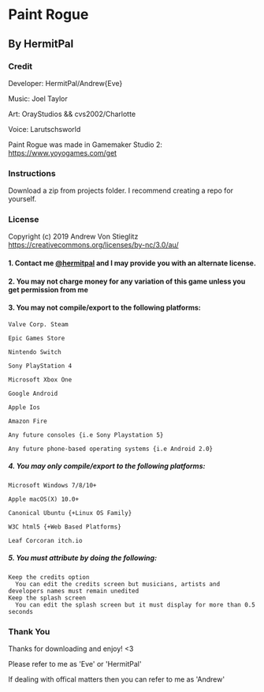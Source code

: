 # Paint Rogue
## By HermitPal

### Credit
Developer: HermitPal/Andrew{Eve}

Music: Joel Taylor

Art: OrayStudios && cvs2002/Charlotte

Voice: Larutschsworld 

Paint Rogue was made in Gamemaker Studio 2: https://www.yoyogames.com/get
### Instructions
Download a zip from projects folder.
I recommend creating a repo for yourself. 

### License

Copyright (c) 2019 Andrew Von Stieglitz
https://creativecommons.org/licenses/by-nc/3.0/au/

#### 1. Contact me [@hermitpal](https://twitter.com/HermitPal) and I may provide you with an alternate license.

#### 2. You may not charge money for any variation of this game unless you get permission from me

#### 3. You may not compile/export to the following platforms:
    Valve Corp. Steam
    
    Epic Games Store

    Nintendo Switch
    
    Sony PlayStation 4
    
    Microsoft Xbox One
    
    Google Android 
    
    Apple Ios
    
    Amazon Fire
    
    Any future consoles {i.e Sony Playstation 5}
    
    Any future phone-based operating systems {i.e Android 2.0}
    
##### 4. You may only compile/export to the following platforms:
    Microsoft Windows 7/8/10+
    
    Apple macOS(X) 10.0+
    
    Canonical Ubuntu {+Linux OS Family}
    
    W3C html5 {+Web Based Platforms}
    
    Leaf Corcoran itch.io
    
##### 5. You must attribute by doing the following:
    Keep the credits option
      You can edit the credits screen but musicians, artists and developers names must remain unedited
    Keep the splash screen
      You can edit the splash screen but it must display for more than 0.5 seconds

### Thank You ###
Thanks for downloading and enjoy! <3

Please refer to me as 'Eve' or 'HermitPal'

If dealing with offical matters then you can refer to me as 'Andrew'
